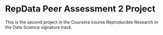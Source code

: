 # RepData Peer Assessment 2 Project

This is the second project in the Coursera course Reproducible Research in the Data Science signature track.


